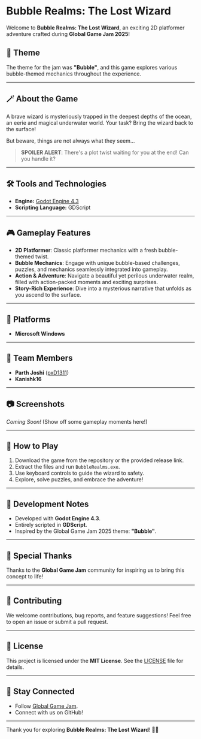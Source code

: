 # Bubble Realms: The Lost Wizard

Welcome to **Bubble Realms: The Lost Wizard**, an exciting 2D platformer adventure crafted during **Global Game Jam 2025**! 

## 🌟 Theme
The theme for the jam was **"Bubble"**, and this game explores various bubble-themed mechanics throughout the experience.

---

## 🪄 About the Game

A brave wizard is mysteriously trapped in the deepest depths of the ocean, an eerie and magical underwater world. Your task? Bring the wizard back to the surface! 

But beware, things are not always what they seem...

> **SPOILER ALERT**: There's a plot twist waiting for you at the end! Can you handle it?

---

## 🛠️ Tools and Technologies
- **Engine:** [Godot Engine 4.3](https://godotengine.org/)
- **Scripting Language:** GDScript

---

## 🎮 Gameplay Features
- **2D Platformer**: Classic platformer mechanics with a fresh bubble-themed twist.
- **Bubble Mechanics**: Engage with unique bubble-based challenges, puzzles, and mechanics seamlessly integrated into gameplay.
- **Action & Adventure**: Navigate a beautiful yet perilous underwater realm, filled with action-packed moments and exciting surprises.
- **Story-Rich Experience**: Dive into a mysterious narrative that unfolds as you ascend to the surface.

---

## 📂 Platforms
- **Microsoft Windows**

---

## 👥 Team Members
- **Parth Joshi** ([pxD1311](https://github.com/pxD1311))
- **Kanishk16**

---

## 📷 Screenshots
*Coming Soon!* (Show off some gameplay moments here!)

---

## 🚀 How to Play
1. Download the game from the repository or the provided release link.
2. Extract the files and run `BubbleRealms.exe`.
3. Use keyboard controls to guide the wizard to safety. 
4. Explore, solve puzzles, and embrace the adventure!

---

## 📖 Development Notes
- Developed with **Godot Engine 4.3**.
- Entirely scripted in **GDScript**.
- Inspired by the Global Game Jam 2025 theme: **"Bubble"**.

---

## 🎉 Special Thanks
Thanks to the **Global Game Jam** community for inspiring us to bring this concept to life!

---

## 🤝 Contributing
We welcome contributions, bug reports, and feature suggestions! Feel free to open an issue or submit a pull request.

---

## 📜 License
This project is licensed under the **MIT License**. See the [LICENSE](./LICENSE) file for details.

---

## 💌 Stay Connected
- Follow [Global Game Jam](https://globalgamejam.org/).
- Connect with us on GitHub!

---

Thank you for exploring **Bubble Realms: The Lost Wizard**! 🌊✨
